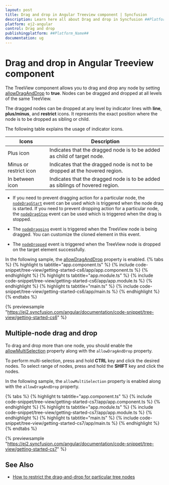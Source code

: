 ```yaml
---
layout: post
title: Drag and drop in Angular Treeview component | Syncfusion
description: Learn here all about Drag and drop in Syncfusion ##Platform_Name## Treeview component of Syncfusion Essential JS 2 and more.
platform: ej2-angular
control: Drag and drop 
publishingplatform: ##Platform_Name##
documentation: ug
---
```


# Drag and drop in Angular Treeview component

The TreeView component allows you to drag and drop any node by setting [allowDragAndDrop](https://ej2.syncfusion.com/angular/documentation/api/treeview#allowdraganddrop)
to **true**. Nodes can be dragged and dropped at all levels of the same TreeView.

The dragged nodes can be dropped at any level by indicator lines with **line**, **plus/minus**, and **restrict** icons.
It represents the exact position where the node is to be dropped as sibling or child.

The following table explains the usage of indicator icons.

| Icons | Description |
|------|-------------|
| Plus icon | Indicates that the dragged node is to be added as child of target node. |
| Minus or restrict icon |Indicates that the dragged node is not to be dropped at the hovered region. |
| In between icon | Indicates that the dragged node is to be added as siblings of hovered region. |

* If you need to prevent dragging action for a particular node, the
[`nodeDragStart`](https://ej2.syncfusion.com/angular/documentation/api/treeview#nodedragstart) event can be used which is triggered
when the node drag is started. If you need to prevent dropping action for a particular node,
the [`nodeDragStop`](https://ej2.syncfusion.com/angular/documentation/api/treeview#nodedragstop) event can be used which is triggered
when the drag is stopped.

* The [`nodeDragging`](https://ej2.syncfusion.com/angular/documentation/api/treeview#nodedragging) event is triggered when the TreeView
node is being dragged. You can customize the cloned element in this event.

* The [`nodeDropped`](https://ej2.syncfusion.com/angular/documentation/api/treeview#nodedropped) event is triggered when the TreeView
node is dropped on the target element successfully.

In the following sample, the [allowDragAndDrop](https://ej2.syncfusion.com/angular/documentation/api/treeview#allowdraganddrop) property is enabled.
{% tabs %}
{% highlight ts tabtitle="app.component.ts" %}
{% include code-snippet/tree-view/getting-started-cs6/app/app.component.ts %}
{% endhighlight %}
{% highlight ts tabtitle="app.module.ts" %}
{% include code-snippet/tree-view/getting-started-cs6/app/app.module.ts %}
{% endhighlight %}
{% highlight ts tabtitle="main.ts" %}
{% include code-snippet/tree-view/getting-started-cs6/app/main.ts %}
{% endhighlight %}
{% endtabs %}
  
{% previewsample "https://ej2.syncfusion.com/angular/documentation/code-snippet/tree-view/getting-started-cs6" %}

## Multiple-node drag and drop

To drag and drop more than one node, you should enable the [allowMultiSelection](https://ej2.syncfusion.com/angular/documentation/api/treeview#allowmultiselection)
property along with the `allowDragAndDrop` property.

To perform multi-selection, press and hold **CTRL** key and click the desired nodes. To select range of nodes, press and hold
the **SHIFT** key and click the nodes.

In the following sample,  the `allowMultiSelection` property is  enabled along with the `allowDragAndDrop` property.

{% tabs %}
{% highlight ts tabtitle="app.component.ts" %}
{% include code-snippet/tree-view/getting-started-cs7/app/app.component.ts %}
{% endhighlight %}
{% highlight ts tabtitle="app.module.ts" %}
{% include code-snippet/tree-view/getting-started-cs7/app/app.module.ts %}
{% endhighlight %}
{% highlight ts tabtitle="main.ts" %}
{% include code-snippet/tree-view/getting-started-cs7/app/main.ts %}
{% endhighlight %}
{% endtabs %}
  
{% previewsample "https://ej2.syncfusion.com/angular/documentation/code-snippet/tree-view/getting-started-cs7" %}

## See Also

* [How to restrict the drag-and-drop for particular tree nodes](./how-to/restrict-the-drag-and-drop-for-particular-tree-nodes)
